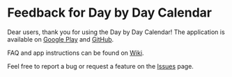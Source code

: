 # Feedback for Day by Day Calendar

Dear users, thank you for using the Day by Day Calendar! The application is available on [Google Play](https://play.google.com/store/apps/details?id=ru.infteh.organizer.trial) and [GitHub](https://github.com/day-by-day-calendar/feedback/releases).

FAQ and app instructions can be found on [Wiki](https://github.com/day-by-day-calendar/feedback/wiki).

Feel free to report a bug or request a feature on the [Issues](https://github.com/day-by-day-calendar/feedback/issues) page.
